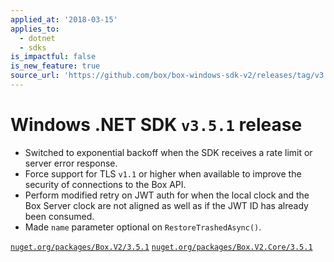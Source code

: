 ```yaml
---
applied_at: '2018-03-15'
applies_to:
  - dotnet
  - sdks
is_impactful: false
is_new_feature: true
source_url: 'https://github.com/box/box-windows-sdk-v2/releases/tag/v3.5.1'
---
```

# Windows .NET SDK `v3.5.1` release

* Switched to exponential backoff when the SDK receives a rate limit or server error response.
* Force support for TLS `v1.1` or higher when available to improve the security of connections to the Box API.
* Perform modified retry on JWT auth for when the local clock and the Box Server clock are not aligned as well as if the JWT ID has already been consumed.
* Made `name` parameter optional on `RestoreTrashedAsync()`.

[`nuget.org/packages/Box.V2/3.5.1`](https://www.nuget.org/packages/Box.V2/3.5.1)
[`nuget.org/packages/Box.V2.Core/3.5.1`](https://www.nuget.org/packages/Box.V2.Core/3.5.1)
